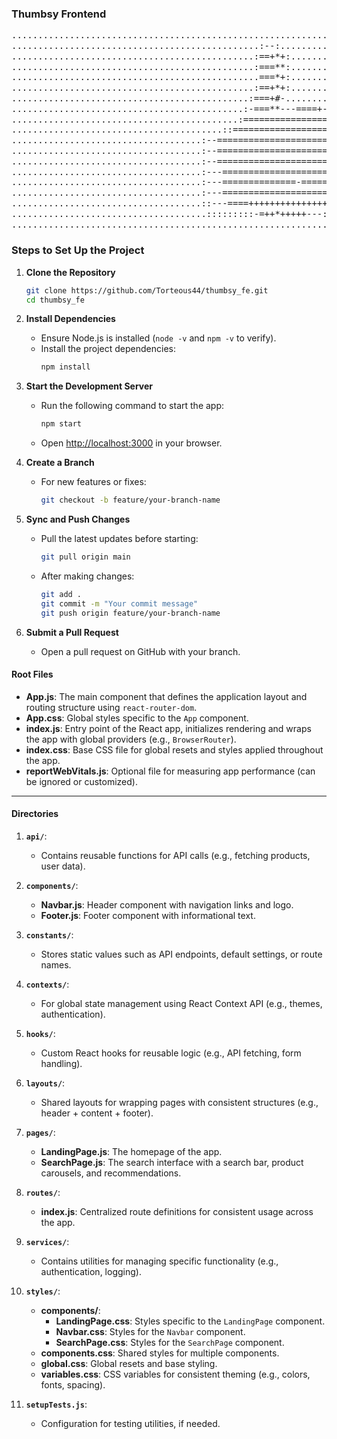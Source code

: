 ### Thumbsy Frontend
<pre style="font-size: 14px; line-height: 1.2;">
....................................................................................................
...............................................:--:.................................................
..............................................:==+*+:...............................................
..............................................:===**:...............................................
...............................................===*+:...............................................
..............................................:==+*+:...............................................
.............................................:===+#-................................................
............................................:-===**---====+-:.......................................
...........................................:===================++:.....................................
........................................::=====================++:.....................................
....................................:--========================++:.....................................
....................................:--========================+*=:....................................
....................................:--========================+=:.....................................
....................................:---=======================*+:.....................................
....................................:---==============-=======+#-:.....................................
....................................:---======================+*:......................................
....................................::---====+++++++++++++++**+:.......................................
.....................................:::::::::-=++*+++++---::::........................................
....................................................................................................
</pre>


### **Steps to Set Up the Project**




1. **Clone the Repository**
   ```bash
   git clone https://github.com/Torteous44/thumbsy_fe.git
   cd thumbsy_fe
   ```

			

2. **Install Dependencies**
   - Ensure Node.js is installed (`node -v` and `npm -v` to verify).
   - Install the project dependencies:
     ```bash
     npm install
     ```

3. **Start the Development Server**
   - Run the following command to start the app:
     ```bash
     npm start
     ```
   - Open [http://localhost:3000](http://localhost:3000) in your browser.

4. **Create a Branch**
   - For new features or fixes:
     ```bash
     git checkout -b feature/your-branch-name
     ```

5. **Sync and Push Changes**
   - Pull the latest updates before starting:
     ```bash
     git pull origin main
     ```
   - After making changes:
     ```bash
     git add .
     git commit -m "Your commit message"
     git push origin feature/your-branch-name
     ```

6. **Submit a Pull Request**
   - Open a pull request on GitHub with your branch.


#### **Root Files**
- **App.js**: The main component that defines the application layout and routing structure using `react-router-dom`.
- **App.css**: Global styles specific to the `App` component.
- **index.js**: Entry point of the React app, initializes rendering and wraps the app with global providers (e.g., `BrowserRouter`).
- **index.css**: Base CSS file for global resets and styles applied throughout the app.
- **reportWebVitals.js**: Optional file for measuring app performance (can be ignored or customized).

---

#### **Directories**

1. **`api/`**:
   - Contains reusable functions for API calls (e.g., fetching products, user data).

2. **`components/`**:
   - **Navbar.js**: Header component with navigation links and logo.
   - **Footer.js**: Footer component with informational text.

3. **`constants/`**:
   - Stores static values such as API endpoints, default settings, or route names.

4. **`contexts/`**:
   - For global state management using React Context API (e.g., themes, authentication).

5. **`hooks/`**:
   - Custom React hooks for reusable logic (e.g., API fetching, form handling).

6. **`layouts/`**:
   - Shared layouts for wrapping pages with consistent structures (e.g., header + content + footer).

7. **`pages/`**:
   - **LandingPage.js**: The homepage of the app.
   - **SearchPage.js**: The search interface with a search bar, product carousels, and recommendations.

8. **`routes/`**:
   - **index.js**: Centralized route definitions for consistent usage across the app.

9. **`services/`**:
   - Contains utilities for managing specific functionality (e.g., authentication, logging).

10. **`styles/`**:
    - **components/**:
      - **LandingPage.css**: Styles specific to the `LandingPage` component.
      - **Navbar.css**: Styles for the `Navbar` component.
      - **SearchPage.css**: Styles for the `SearchPage` component.
    - **components.css**: Shared styles for multiple components.
    - **global.css**: Global resets and base styling.
    - **variables.css**: CSS variables for consistent theming (e.g., colors, fonts, spacing).

11. **`setupTests.js`**:
    - Configuration for testing utilities, if needed.



